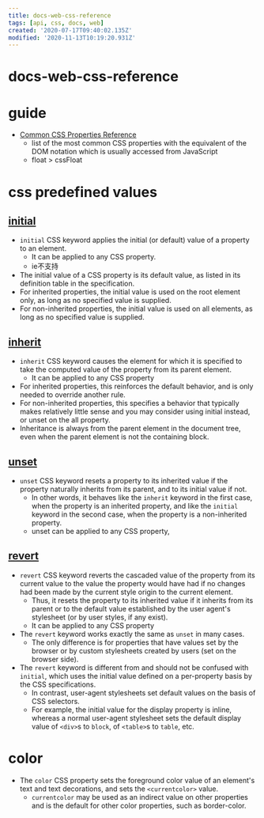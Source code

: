 ```yaml
---
title: docs-web-css-reference
tags: [api, css, docs, web]
created: '2020-07-17T09:40:02.135Z'
modified: '2020-11-13T10:19:20.931Z'
---
```


# docs-web-css-reference

# guide

- [Common CSS Properties Reference](https://developer.mozilla.org/en-US/docs/Web/CSS/CSS_Properties_Reference)
  - list of the most common CSS properties with the equivalent of the DOM notation which is usually accessed from JavaScript
  - float > cssFloat

# css predefined values

## [initial](https://developer.mozilla.org/en-US/docs/Web/CSS/initial)

- `initial` CSS keyword applies the initial (or default) value of a property to an element. 
  - It can be applied to any CSS property. 
  - ie不支持
- The initial value of a CSS property is its default value, as listed in its definition table in the specification.
- For inherited properties, the initial value is used on the root element only, as long as no specified value is supplied.
- For non-inherited properties, the initial value is used on all elements, as long as no specified value is supplied.

## [inherit](https://developer.mozilla.org/en-US/docs/Web/CSS/inherit)

- `inherit` CSS keyword causes the element for which it is specified to take the computed value of the property from its parent element. 
  - It can be applied to any CSS property
- For inherited properties, this reinforces the default behavior, and is only needed to override another rule. 
- For non-inherited properties, this specifies a behavior that typically makes relatively little sense and you may consider using initial instead, or unset on the all property.
- Inheritance is always from the parent element in the document tree, even when the parent element is not the containing block.

## [unset](https://developer.mozilla.org/en-US/docs/Web/CSS/unset)

- `unset` CSS keyword resets a property to its inherited value if the property naturally inherits from its parent, and to its initial value if not. 
  - In other words, it behaves like the `inherit` keyword in the first case, when the property is an inherited property, and like the `initial` keyword in the second case, when the property is a non-inherited property.
  - unset can be applied to any CSS property, 

## [revert](https://developer.mozilla.org/en-US/docs/Web/CSS/revert)

- `revert` CSS keyword reverts the cascaded value of the property from its current value to the value the property would have had if no changes had been made by the current style origin to the current element. 
  - Thus, it resets the property to its inherited value if it inherits from its parent or to the default value established by the user agent's stylesheet (or by user styles, if any exist).
  - It can be applied to any CSS property
- The `revert` keyword works exactly the same as `unset` in many cases. 
  - The only difference is for properties that have values set by the browser or by custom stylesheets created by users (set on the browser side).
- The `revert` keyword is different from and should not be confused with `initial`, which uses the initial value defined on a per-property basis by the CSS specifications.
  - In contrast, user-agent stylesheets set default values on the basis of CSS selectors.
  - For example, the initial value for the display property is inline, whereas a normal user-agent stylesheet sets the default display value of `<div>`s to `block`, of `<table>`s to `table`, etc.

# color

- The `color` CSS property sets the foreground color value of an element's text and text decorations, and sets the `<currentcolor>` value. 
  - `currentcolor` may be used as an indirect value on other properties and is the default for other color properties, such as border-color.
